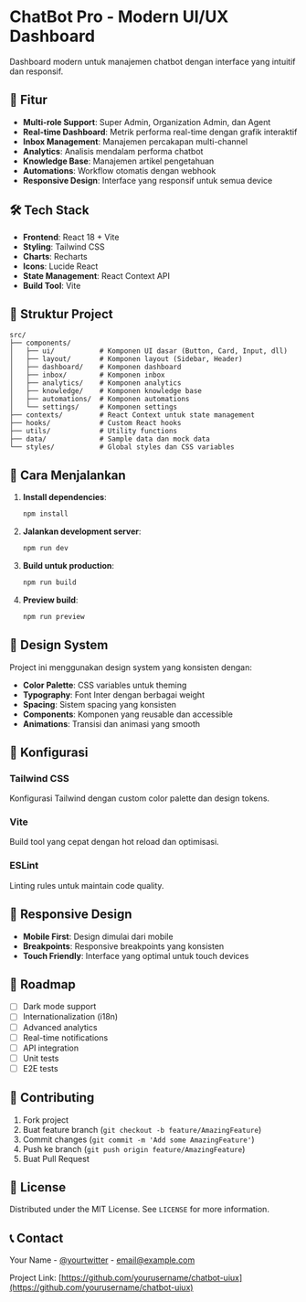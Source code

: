 # ChatBot Pro - Modern UI/UX Dashboard

Dashboard modern untuk manajemen chatbot dengan interface yang intuitif dan responsif.

## 🚀 Fitur

- **Multi-role Support**: Super Admin, Organization Admin, dan Agent
- **Real-time Dashboard**: Metrik performa real-time dengan grafik interaktif
- **Inbox Management**: Manajemen percakapan multi-channel
- **Analytics**: Analisis mendalam performa chatbot
- **Knowledge Base**: Manajemen artikel pengetahuan
- **Automations**: Workflow otomatis dengan webhook
- **Responsive Design**: Interface yang responsif untuk semua device

## 🛠️ Tech Stack

- **Frontend**: React 18 + Vite
- **Styling**: Tailwind CSS
- **Charts**: Recharts
- **Icons**: Lucide React
- **State Management**: React Context API
- **Build Tool**: Vite

## 📁 Struktur Project

```
src/
├── components/
│   ├── ui/           # Komponen UI dasar (Button, Card, Input, dll)
│   ├── layout/       # Komponen layout (Sidebar, Header)
│   ├── dashboard/    # Komponen dashboard
│   ├── inbox/        # Komponen inbox
│   ├── analytics/    # Komponen analytics
│   ├── knowledge/    # Komponen knowledge base
│   ├── automations/  # Komponen automations
│   └── settings/     # Komponen settings
├── contexts/         # React Context untuk state management
├── hooks/            # Custom React hooks
├── utils/            # Utility functions
├── data/             # Sample data dan mock data
└── styles/           # Global styles dan CSS variables
```

## 🚀 Cara Menjalankan

1. **Install dependencies**:
   ```bash
   npm install
   ```

2. **Jalankan development server**:
   ```bash
   npm run dev
   ```

3. **Build untuk production**:
   ```bash
   npm run build
   ```

4. **Preview build**:
   ```bash
   npm run preview
   ```

## 🎨 Design System

Project ini menggunakan design system yang konsisten dengan:

- **Color Palette**: CSS variables untuk theming
- **Typography**: Font Inter dengan berbagai weight
- **Spacing**: Sistem spacing yang konsisten
- **Components**: Komponen yang reusable dan accessible
- **Animations**: Transisi dan animasi yang smooth

## 🔧 Konfigurasi

### Tailwind CSS
Konfigurasi Tailwind dengan custom color palette dan design tokens.

### Vite
Build tool yang cepat dengan hot reload dan optimisasi.

### ESLint
Linting rules untuk maintain code quality.

## 📱 Responsive Design

- **Mobile First**: Design dimulai dari mobile
- **Breakpoints**: Responsive breakpoints yang konsisten
- **Touch Friendly**: Interface yang optimal untuk touch devices

## 🎯 Roadmap

- [ ] Dark mode support
- [ ] Internationalization (i18n)
- [ ] Advanced analytics
- [ ] Real-time notifications
- [ ] API integration
- [ ] Unit tests
- [ ] E2E tests

## 🤝 Contributing

1. Fork project
2. Buat feature branch (`git checkout -b feature/AmazingFeature`)
3. Commit changes (`git commit -m 'Add some AmazingFeature'`)
4. Push ke branch (`git push origin feature/AmazingFeature`)
5. Buat Pull Request

## 📄 License

Distributed under the MIT License. See `LICENSE` for more information.

## 📞 Contact

Your Name - [@yourtwitter](https://twitter.com/yourtwitter) - email@example.com

Project Link: [https://github.com/yourusername/chatbot-uiux](https://github.com/yourusername/chatbot-uiux)
